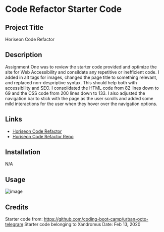 # Code Refactor Starter Code

## Project Title

Horiseon Code Refactor

## Description

Assignment One was to review the starter code provided and optimize the site for Web Accessibility and consildate any repetitive or inefficient code. I added in alt tags for images, changed the page title to something relevant, and replaced non-despriptive syntax. This should help both with accessibility and SEO. I consolidated the HTML code from 82 lines down to 69 and the CSS code from 200 lines down to 133. I also adjusted the navigation bar to stick with the page as the user scrolls and added some mild interactions for the user when they hover over the navigation options.

## Links

- [Horiseon Code Refactor](https://imjustsahen.github.io/as1-code-refactor/)
- [Horiseon Code Refactor Repo](https://github.com/imjustSahen/as1-code-refactor)

## Installation

N/A

## Usage

![image](https://user-images.githubusercontent.com/114109203/197657021-7b437de9-9c0e-4e27-9785-8aa4a12c4a0f.png)

## Credits

Starter code from: https://github.com/coding-boot-camp/urban-octo-telegram
Starter code belonging to Xandromus
Date: Feb 13, 2020
